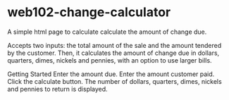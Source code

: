 # web102-change-calculator

A simple html page to calculate calculate the amount of change due.

Accepts two inputs: the total amount of the sale and the amount tendered by the customer. Then, it calculates the amount of change due in dollars, quarters, dimes, nickels and pennies, with an option to use larger bills.

Getting Started
Enter the amount due. Enter the amount customer paid. Click the calculate button. The number of dollars, quarters, dimes, nickels and pennies to return is displayed.

